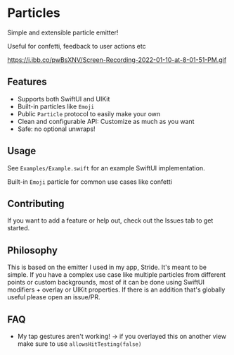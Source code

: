 # Particles

Simple and extensible particle emitter!

Useful for confetti, feedback to user actions etc

https://i.ibb.co/pwBsXNV/Screen-Recording-2022-01-10-at-8-01-51-PM.gif

## Features

* Supports both SwiftUI and UIKit
* Built-in particles like `Emoji`
* Public `Particle` protocol to easily make your own
* Clean and configurable API: Customize as much as you want
* Safe: no optional unwraps!

## Usage

See `Examples/Example.swift` for an example SwiftUI implementation.

Built-in `Emoji` particle for common use cases like confetti


## Contributing

If you want to add a feature or help out, check out the Issues tab to get started.

## Philosophy

This is based on the emitter I used in my app, Stride. It's meant to be simple. If you have a complex use case like multiple particles from different points or custom backgrounds, most of it can be done using SwiftUI modifiers + overlay or UIKit properties. If there is an addition that's globally useful please open an issue/PR.


## FAQ

* My tap gestures aren't working! -> if you overlayed this on another view make sure to use `allowsHitTesting(false)`

